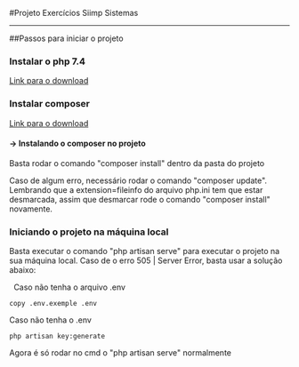 #Projeto Exercícios Siimp Sistemas

---
##Passos para iniciar o projeto

### Instalar o php 7.4
[Link para o download](https://windows.php.net/download#php-8.0)

### Instalar composer
[Link para o download](https://getcomposer.org/download/)

#### -> Instalando o composer no projeto
Basta rodar o comando "composer install" dentro da pasta do projeto

Caso de algum erro, necessário rodar o comando "composer update". Lembrando que a extension=fileinfo do arquivo php.ini tem que estar desmarcada, assim que desmarcar rode o comando "composer install" novamente.

### Iniciando o projeto na máquina local
Basta executar o comando "php artisan serve" para executar o projeto na sua máquina local. Caso de o erro 505 | Server Error, basta usar a solução abaixo:

&nbsp;
Caso não tenha o arquivo .env

~~~
copy .env.exemple .env
~~~
Caso não tenha o .env

~~~
php artisan key:generate
~~~

Agora é só rodar no cmd o "php artisan serve" normalmente

